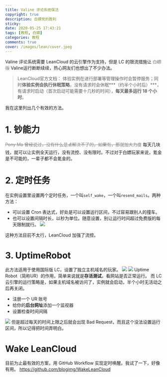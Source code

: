 ```yaml
---
title: Valine 评论系统保活
copyright: true
description: 白嫖党的胜利
sticky: 
date: 2020-05-25 17:43:21
tags: [教程, 白嫖]
categories: 教程
comments: true
cover: /images/lean/cover.jpeg
---
```


Valine 评论系统需要 LeanCloud 的云引擎作为支持，但是 LC 的限流措施让 <font color=grey>~~白嫖版~~</font> Valine运行断断续续，热心网友们也想出了不少办法。
> LeanCloud官方文档：
> 体验实例在进行部署等管理操作时会暂停服务；同时**体验实例会执行休眠策略**，没有请求时会休眠***（约半个小时后）***，有请求时启动（首次启动可能需要十几秒的时间），**每天最多运行 18 个小时**。

我在这里列出几个有效的方法。

# 1. 钞能力
<font color=grey>~~Pony Ma 曾经说过，没有什么是💰解决不了的，如果有，那就加大力度~~</font>
每天几块钱，就可以让实例全天运行，没有流控、没有限时。不过对于白嫖玩家来说，氪金是不可能的，一辈子都不会氪金的。

# 2. 定时任务
在实例设置里设置两个定时任务，一个叫```self_wake```，一个叫```resend_mails```。两种方法：
* 可以设置 Cron 表达式，好处是可以设置运行区间，不过容易跟别人的撞车。
* 也可以设置间隔时长，以秒为单位。随意设置，别让运行时间超过免费版的每天限制就行。
![](https://cdn.jsdelivr.net/gh/AnotiaWang/jscdn@1.0.0.2/images/lean/autowake.jpg)

这种方法目前不太行，LeanCloud 加强了流控。

# 3. UptimeRobot

此方法适用于使用国际版 LC，设置了独立主机域名的玩家。
![](https://cdn.jsdelivr.net/gh/AnotiaWang/jscdn@1.0.0.2/images/lean/域名1.jpg)
![](https://cdn.jsdelivr.net/gh/AnotiaWang/jscdn@1.0.0.2/images/lean/域名2.jpg)
Uptime Robot（简称UR）的作用，简单来说就是**存活测试**，看网站是否正常运行。
而 LC 云引擎的运行策略是，如果主机域名被访问了，实例就会启动，半个小时无活动之后再关闭。
* 注册一个 UR 账号
* 给你的**后台网址**添加一个监视器
* 设置检查时间间隔

![](https://cdn.jsdelivr.net/gh/AnotiaWang/jscdn@1.0.0.2/images/lean/ur.jpg)
但是超过每天的时间上限之后就会出现 Bad Request，而且这个没法设置运行区间，所以记得把时间弄明白。

# Wake LeanCloud
目前为止最有效的方案，用 GitHub Workflow 实现定时唤醒。我试了一下，好像有用。
https://github.com/blogimg/WakeLeanCloud
